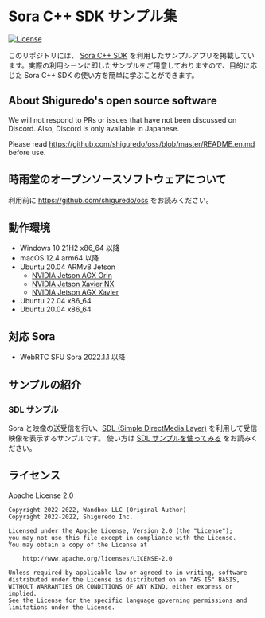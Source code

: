 # Sora C++ SDK サンプル集

[![License](https://img.shields.io/badge/License-Apache%202.0-blue.svg)](https://opensource.org/licenses/Apache-2.0)

このリポジトリには、 [Sora C++ SDK](https://github.com/shiguredo/sora-cpp-sdk) を利用したサンプルアプリを掲載しています。実際の利用シーンに即したサンプルをご用意しておりますので、目的に応じた Sora C++ SDK の使い方を簡単に学ぶことができます。

## About Shiguredo's open source software

We will not respond to PRs or issues that have not been discussed on Discord. Also, Discord is only available in Japanese.

Please read https://github.com/shiguredo/oss/blob/master/README.en.md before use.

## 時雨堂のオープンソースソフトウェアについて

利用前に https://github.com/shiguredo/oss をお読みください。

## 動作環境

- Windows 10 21H2 x86_64 以降
- macOS 12.4 arm64 以降
- Ubuntu 20.04 ARMv8 Jetson
    - [NVIDIA Jetson AGX Orin](https://www.nvidia.com/ja-jp/autonomous-machines/embedded-systems/jetson-orin/)
    - [NVIDIA Jetson Xavier NX](https://www.nvidia.com/ja-jp/autonomous-machines/embedded-systems/jetson-xavier-nx/)
    - [NVIDIA Jetson AGX Xavier](https://www.nvidia.com/ja-jp/autonomous-machines/embedded-systems/jetson-agx-xavier/)
- Ubuntu 22.04 x86_64
- Ubuntu 20.04 x86_64

## 対応 Sora

- WebRTC SFU Sora 2022.1.1 以降

## サンプルの紹介

### SDL サンプル

Sora と映像の送受信を行い、[SDL (Simple DirectMedia Layer)](https://www.libsdl.org/) を利用して受信映像を表示するサンプルです。
使い方は [SDL サンプルを使ってみる](./doc/USE_SDL_SAMPLE.md) をお読みください。

## ライセンス

Apache License 2.0

```
Copyright 2022-2022, Wandbox LLC (Original Author)
Copyright 2022-2022, Shiguredo Inc.

Licensed under the Apache License, Version 2.0 (the "License");
you may not use this file except in compliance with the License.
You may obtain a copy of the License at

    http://www.apache.org/licenses/LICENSE-2.0

Unless required by applicable law or agreed to in writing, software
distributed under the License is distributed on an "AS IS" BASIS,
WITHOUT WARRANTIES OR CONDITIONS OF ANY KIND, either express or implied.
See the License for the specific language governing permissions and
limitations under the License.
```

